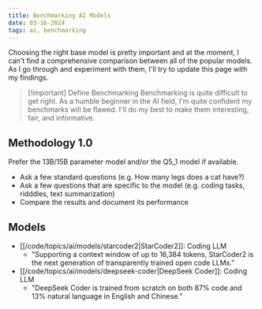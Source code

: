 ```yaml
---
title: Benchmarking AI Models
date: 03-16-2024
tags: ai, benchmarking
---
```


Choosing the right base model is pretty important and at the moment, I can't
find a comprehensive comparison between all of the popular models. As I go through
and experiment with them, I'll try to update this page with my findings.

> [!important] Define Benchmarking
> Benchmarking is quite difficult to get right. As a humble beginner in the AI
> field, I'm quite confident my benchmarks will be flawed. I'll do my best to
> make them interesting, fair, and informative.

## Methodology 1.0

Prefer the 13B/15B parameter model and/or the Q5_1 model if available.

- Ask a few standard questions (e.g. How many legs does a cat have?)
- Ask a few questions that are specific to the model (e.g. coding tasks, ridddles, text summarization)
- Compare the results and document its performance

## Models

- [[/code/topics/ai/models/starcoder2|StarCoder2]]: Coding LLM
    - "Supporting a context window of up to 16,384 tokens, StarCoder2 is the next generation of transparently trained open code LLMs."
- [[/code/topics/ai/models/deepseek-coder|DeepSeek Coder]]: Coding LLM
    - "DeepSeek Coder is trained from scratch on both 87% code and 13% natural language in English and Chinese."